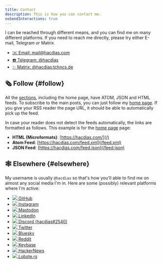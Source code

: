 ```yaml
---
title: Contact
description: This is how you can contact me.
noSendInteractions: true
---
```


I can be reached through different means, and you can find me on many different platforms. If you need to reach me directly, please try either E-mail, Telegram or Matrix.

<!--more-->

<div class='terms grid bold'>

- [✉️ Email: mail@hacdias.com](mailto:mail@hacdias.com)
- [☎️ Telegram: @hacdias](https://t.me/hacdias)
- [✨ Matrix: @hacdias:tchncs.de](https://matrix.to/#/@hacdias:tchncs.de)

</div>

## 🗞 Follow {#follow}

All the [sections](/more#sections), including the home page, have ATOM, JSON and HTML feeds. To subscribe to the main posts, you can just follow my [home page](/). If you give your RSS reader the page URL, it should be able to automatically pick up the feed.

<div class="box">

In case your reader does not detect the feeds automatically, the links are formatted as follows. This example is for the [home page](/) page:

  - **HTML (Microformats)**: [https://hacdias.com/](/)
  - **Atom Feed**: [https://hacdias.com/feed.xml](/feed.xml)
  - **JSON Feed**: [https://hacdias.com/feed.json](/feed.json)

</div>

## 🕸 Elsewhere {#elsewhere}

My username is usually `@hacdias` so that's how you'll able to find me on almost any social media I'm in. Here are some (possibly) relevant platforms where I'm active:

<div class='terms grid bold'>

- [<img src="https://www.google.com/s2/favicons?domain=github.com&sz=32" class="icon"> GitHub](https://github.com/hacdias)
- [<img src="https://www.google.com/s2/favicons?domain=instagram.com&sz=32" class="icon"> Instagram](https://instagram.com/hacdias)
- [<img src="https://www.google.com/s2/favicons?domain=fosstodon.org&sz=32" class="icon"> Mastodon](https://fosstodon.org/@hacdias)
- [<img src="https://www.google.com/s2/favicons?domain=linkedin.com&sz=32" class="icon"> LinkedIn](https://linkedin.com/in/hacdias)
- [<img src="https://www.google.com/s2/favicons?domain=discord.com&sz=32" class="icon"> Discord (hacdias#2540)](https://discord.com/users/hacdias#2540)
- [<img src="https://www.google.com/s2/favicons?domain=twitter.com&sz=32" class="icon"> Twitter](https://twitter.com/hacdias)
- [<img src="https://www.google.com/s2/favicons?domain=bsky.app&sz=32" class="icon"> Bluesky](https://bsky.app/profile/hacdias.com)
- [<img src="https://www.google.com/s2/favicons?domain=reddit.com&sz=32" class="icon"> Reddit](https://reddit.com/u/hacdias)
- [<img src="https://www.google.com/s2/favicons?domain=keybase.io&sz=32" class="icon"> Keybase](https://keybase.io/hacdias)
- [<img src="https://www.google.com/s2/favicons?domain=hackernews.com&sz=32" class="icon"> HackerNews](https://news.ycombinator.com/user?id=hacdias)
- [<img src="https://www.google.com/s2/favicons?domain=lobste.rs&sz=32" class="icon"> Lobste.rs](https://lobste.rs/u/hacdias)

</div>
